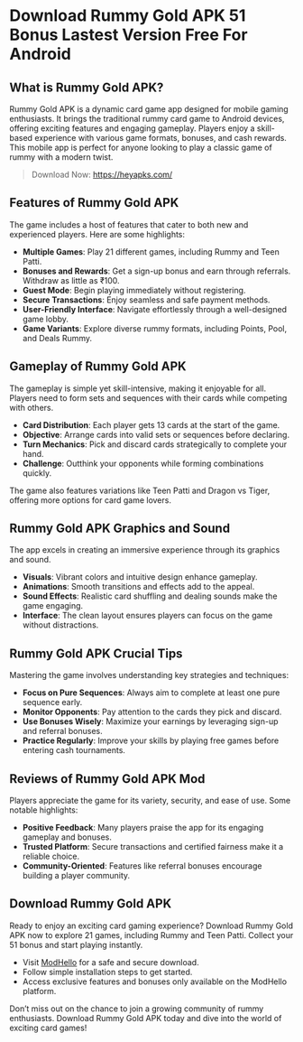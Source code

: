 # Download Rummy Gold APK 51 Bonus Lastest Version Free For Android 

## What is Rummy Gold APK?
Rummy Gold APK is a dynamic card game app designed for mobile gaming enthusiasts. It brings the traditional rummy card game to Android devices, offering exciting features and engaging gameplay. Players enjoy a skill-based experience with various game formats, bonuses, and cash rewards. This mobile app is perfect for anyone looking to play a classic game of rummy with a modern twist.

>Download Now: https://heyapks.com/

## Features of Rummy Gold APK
The game includes a host of features that cater to both new and experienced players. Here are some highlights:

- **Multiple Games**: Play 21 different games, including Rummy and Teen Patti.
- **Bonuses and Rewards**: Get a sign-up bonus and earn through referrals. Withdraw as little as ₹100.
- **Guest Mode**: Begin playing immediately without registering.
- **Secure Transactions**: Enjoy seamless and safe payment methods.
- **User-Friendly Interface**: Navigate effortlessly through a well-designed game lobby.
- **Game Variants**: Explore diverse rummy formats, including Points, Pool, and Deals Rummy.

## Gameplay of Rummy Gold APK
The gameplay is simple yet skill-intensive, making it enjoyable for all. Players need to form sets and sequences with their cards while competing with others.

- **Card Distribution**: Each player gets 13 cards at the start of the game.
- **Objective**: Arrange cards into valid sets or sequences before declaring.
- **Turn Mechanics**: Pick and discard cards strategically to complete your hand.
- **Challenge**: Outthink your opponents while forming combinations quickly.

The game also features variations like Teen Patti and Dragon vs Tiger, offering more options for card game lovers.

## Rummy Gold APK Graphics and Sound
The app excels in creating an immersive experience through its graphics and sound.

- **Visuals**: Vibrant colors and intuitive design enhance gameplay.
- **Animations**: Smooth transitions and effects add to the appeal.
- **Sound Effects**: Realistic card shuffling and dealing sounds make the game engaging.
- **Interface**: The clean layout ensures players can focus on the game without distractions.

## Rummy Gold APK Crucial Tips
Mastering the game involves understanding key strategies and techniques:

- **Focus on Pure Sequences**: Always aim to complete at least one pure sequence early.
- **Monitor Opponents**: Pay attention to the cards they pick and discard.
- **Use Bonuses Wisely**: Maximize your earnings by leveraging sign-up and referral bonuses.
- **Practice Regularly**: Improve your skills by playing free games before entering cash tournaments.

## Reviews of Rummy Gold APK Mod
Players appreciate the game for its variety, security, and ease of use. Some notable highlights:

- **Positive Feedback**: Many players praise the app for its engaging gameplay and bonuses.
- **Trusted Platform**: Secure transactions and certified fairness make it a reliable choice.
- **Community-Oriented**: Features like referral bonuses encourage building a player community.

## Download Rummy Gold APK
Ready to enjoy an exciting card gaming experience? Download Rummy Gold APK now to explore 21 games, including Rummy and Teen Patti. Collect your 51 bonus and start playing instantly.

- Visit [ModHello](https://modhello.com) for a safe and secure download.
- Follow simple installation steps to get started.
- Access exclusive features and bonuses only available on the ModHello platform.

Don’t miss out on the chance to join a growing community of rummy enthusiasts. Download Rummy Gold APK today and dive into the world of exciting card games!

